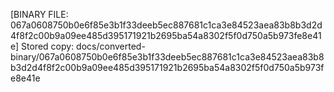 [BINARY FILE: 067a0608750b0e6f85e3b1f33deeb5ec887681c1ca3e84523aea83b8b3d2d4f8f2c00b9a09ee485d395171921b2695ba54a8302f5f0d750a5b973fe8e41e]
Stored copy: docs/converted-binary/067a0608750b0e6f85e3b1f33deeb5ec887681c1ca3e84523aea83b8b3d2d4f8f2c00b9a09ee485d395171921b2695ba54a8302f5f0d750a5b973fe8e41e
